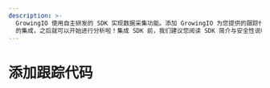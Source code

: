 ```yaml
---
description: >-
  GrowingIO 使用自主研发的 SDK 实现数据采集功能。添加 GrowingIO 为您提供的跟踪代码即可完成 SDK
  的集成，之后就可以开始进行分析啦！集成 SDK 前，我们建议您阅读 SDK 简介与安全性说明。
---
```


# 添加跟踪代码

